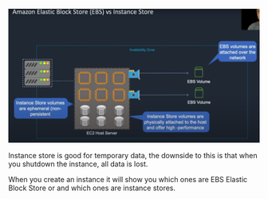 ![](../Images/InstanceStore.PNG)

Instance store is good for temporary data, the downside to this is that when you shutdown the instance, all data is lost.

When you create an instance it will show you which ones are EBS Elastic Block Store or and which ones are instance stores.